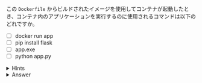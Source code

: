 この `Dockerfile` からビルドされたイメージを使用してコンテナが起動したとき、コンテナ内のアプリケーションを実行するのに使用されるコマンドは以下のどれですか。

- [ ] docker run app
- [ ] pip install flask
- [ ] app.exe
- [ ] python app.py

<details>
  <summary>Hints</summary>

`color-webapp/Dockerfile` を参照して `ENTRYPOINT` のアーギュメントを確認します。

</details>

<details>
  <summary>Answer</summary>

python app.py

</details>